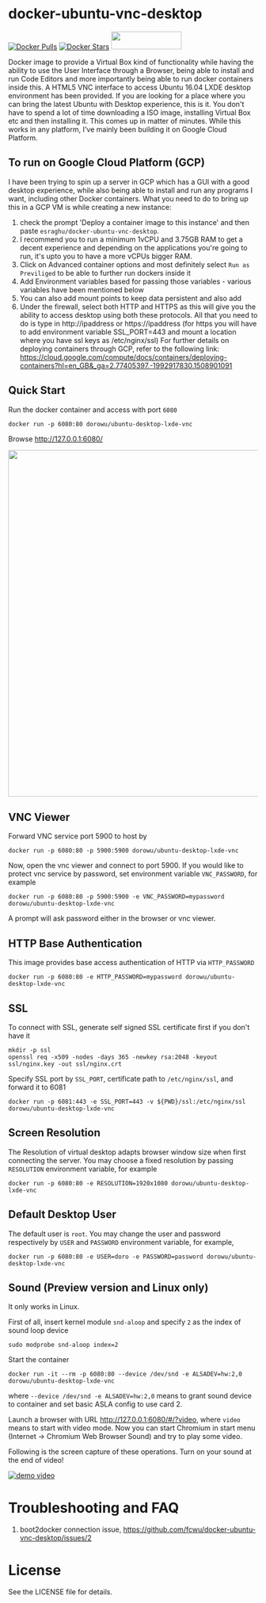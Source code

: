 docker-ubuntu-vnc-desktop
=========================

[![Docker Pulls](https://img.shields.io/docker/pulls/esraghu/docker-ubuntu-vnc-desktop/.svg)](https://hub.docker.com/r/esraghu/docker-ubuntu-vnc-desktop/)
[![Docker Stars](https://img.shields.io/docker/stars/esraghu/docker-ubuntu-vnc-desktop/.svg)](https://hub.docker.com/r/docker-ubuntu-vnc-desktop/)
<a href="https://ko-fi.com/dorowu" target="_blank"><img src="https://az743702.vo.msecnd.net/cdn/kofi2.png" width="142" height="36"></a>

Docker image to provide a Virtual Box kind of functionality while having the ability to use the User Interface through a Browser, being able to install and run Code Editors and more importantly being able to run docker containers inside this. A HTML5 VNC interface to access Ubuntu 16.04 LXDE desktop environment has been provided.
If you are looking for a place where you can bring the latest Ubuntu with Desktop experience, this is it. You don't have to spend a lot of time downloading a ISO image, installing Virtual Box etc and then installing it. This comes up in matter of minutes. While this works in any platform, I've mainly been building it on Google Cloud Platform.

To run on Google Cloud Platform (GCP)
-------------------------------------
I have been trying to spin up a server in GCP which has a GUI with a good desktop experience, while also being able to install and run any programs I want, including other Docker containers. 
What you need to do to bring up this in a GCP VM is while creating a new instance: 
1. check the prompt 'Deploy a container image to this instance' and then paste `esraghu/docker-ubuntu-vnc-desktop`. 
2. I recommend you to run a minimum 1vCPU and 3.75GB RAM to get a decent experience and depending on the applications you're going to run, it's upto you to have a more vCPUs bigger RAM.
3. Click on Advanced container options and most definitely select `Run as Previliged` to be able to further run dockers inside it
4. Add Environment variables based for passing those variables - various variables have been mentioned below
5. You can also add mount points to keep data persistent and also add 
6. Under the firewall, select both HTTP and HTTPS as this will give you the ability to access desktop using both these protocols. All that you need to do is type in http://ipaddress or https://ipaddress (for https you will have to add environment variable SSL_PORT=443 and mount a location where you have ssl keys as /etc/nginx/ssl)
For further details on deploying containers through GCP, refer to the following link: https://cloud.google.com/compute/docs/containers/deploying-containers?hl=en_GB&_ga=2.77405397.-1992917830.1508901091


Quick Start
-------------------------

Run the docker container and access with port `6080`

```
docker run -p 6080:80 dorowu/ubuntu-desktop-lxde-vnc
```

Browse http://127.0.0.1:6080/

<img src="https://raw.github.com/fcwu/docker-ubuntu-vnc-desktop/master/screenshots/lxde.png?v1" width=700/>


VNC Viewer
------------------

Forward VNC service port 5900 to host by

```
docker run -p 6080:80 -p 5900:5900 dorowu/ubuntu-desktop-lxde-vnc
```

Now, open the vnc viewer and connect to port 5900. If you would like to protect vnc service by password, set environment variable `VNC_PASSWORD`, for example

```
docker run -p 6080:80 -p 5900:5900 -e VNC_PASSWORD=mypassword dorowu/ubuntu-desktop-lxde-vnc
```

A prompt will ask password either in the browser or vnc viewer.

HTTP Base Authentication
---------------------------

This image provides base access authentication of HTTP via `HTTP_PASSWORD`

```
docker run -p 6080:80 -e HTTP_PASSWORD=mypassword dorowu/ubuntu-desktop-lxde-vnc
```

SSL
--------------------

To connect with SSL, generate self signed SSL certificate first if you don't have it

```
mkdir -p ssl
openssl req -x509 -nodes -days 365 -newkey rsa:2048 -keyout ssl/nginx.key -out ssl/nginx.crt
```

Specify SSL port by `SSL_PORT`, certificate path to `/etc/nginx/ssl`, and forward it to 6081

```
docker run -p 6081:443 -e SSL_PORT=443 -v ${PWD}/ssl:/etc/nginx/ssl dorowu/ubuntu-desktop-lxde-vnc
```

Screen Resolution
------------------

The Resolution of virtual desktop adapts browser window size when first connecting the server. You may choose a fixed resolution by passing `RESOLUTION` environment variable, for example

```
docker run -p 6080:80 -e RESOLUTION=1920x1080 dorowu/ubuntu-desktop-lxde-vnc
```

Default Desktop User
--------------------

The default user is `root`. You may change the user and password respectively by `USER` and `PASSWORD` environment variable, for example,

```
docker run -p 6080:80 -e USER=doro -e PASSWORD=password dorowu/ubuntu-desktop-lxde-vnc
```

Sound (Preview version and Linux only)
-------------------

It only works in Linux. 

First of all, insert kernel module `snd-aloop` and specify `2` as the index of sound loop device

```
sudo modprobe snd-aloop index=2
```

Start the container

```
docker run -it --rm -p 6080:80 --device /dev/snd -e ALSADEV=hw:2,0 dorowu/ubuntu-desktop-lxde-vnc
```

where `--device /dev/snd -e ALSADEV=hw:2,0` means to grant sound device to container and set basic ASLA config to use card 2.

Launch a browser with URL http://127.0.0.1:6080/#/?video, where `video` means to start with video mode. Now you can start Chromium in start menu (Internet -> Chromium Web Browser Sound) and try to play some video.

Following is the screen capture of these operations. Turn on your sound at the end of video!

[![demo video](http://img.youtube.com/vi/Kv9FGClP1-k/0.jpg)](http://www.youtube.com/watch?v=Kv9FGClP1-k)


Troubleshooting and FAQ
==================

1. boot2docker connection issue, https://github.com/fcwu/docker-ubuntu-vnc-desktop/issues/2


License
==================

See the LICENSE file for details.
